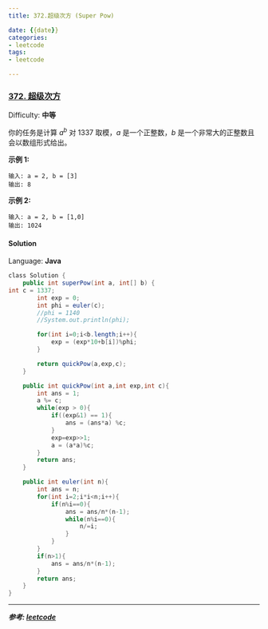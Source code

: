 ```yaml
---
title: 372.超级次方 (Super Pow)

date: {{date}}
categories:
- leetcode
tags:
- leetcode

---
```

### [372\. 超级次方](https://leetcode-cn.com/problems/super-pow/)

Difficulty: **中等**


你的任务是计算 _a_<sup>_b_</sup> 对 1337 取模，_a_ 是一个正整数，_b_ 是一个非常大的正整数且会以数组形式给出。

**示例 1:**

```
输入: a = 2, b = [3]
输出: 8
```

**示例 2:**

```
输入: a = 2, b = [1,0]
输出: 1024
```


#### Solution

Language: **Java**

```java
​class Solution {
    public int superPow(int a, int[] b) {
int c = 1337;
        int exp = 0;
        int phi = euler(c);
        //phi = 1140
        //System.out.println(phi);

        for(int i=0;i<b.length;i++){
            exp = (exp*10+b[i])%phi;
        }

        return quickPow(a,exp,c);
    }

    public int quickPow(int a,int exp,int c){
        int ans = 1;
        a %= c;
        while(exp > 0){
            if((exp&1) == 1){
                ans = (ans*a) %c;
            }
            exp=exp>>1;
            a = (a*a)%c;
        }
        return ans;
    }

    public int euler(int n){
        int ans = n;
        for(int i=2;i*i<n;i++){
            if(n%i==0){
                ans = ans/n*(n-1);
                while(n%i==0){
                    n/=i;
                }
            }
        }
        if(n>1){
            ans = ans/n*(n-1);
        }
        return ans;
    }
}
```
---
***参考:
[leetcode](https://leetcode-cn.com/problems/super-pow/submissions/)***
